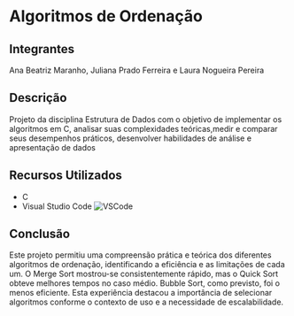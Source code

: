 # Algoritmos de Ordenação
 ## Integrantes
 Ana Beatriz Maranho, Juliana Prado Ferreira e Laura Nogueira Pereira

## Descrição
 Projeto da disciplina Estrutura de Dados com o objetivo de implementar os algoritmos em C, analisar suas complexidades teóricas,medir e comparar seus desempenhos práticos, desenvolver habilidades de análise e apresentação de dados


## Recursos Utilizados
- C
- Visual Studio Code
  ![VSCode](https://img.shields.io/badge/VSCode-latest-blueviolet)

## Conclusão
 Este projeto permitiu uma compreensão prática e teórica dos diferentes algoritmos de ordenação, identificando a eficiência e as limitações de cada um. O Merge Sort mostrou-se consistentemente rápido, mas o Quick Sort obteve melhores tempos no caso médio. Bubble Sort, como previsto, foi o menos eficiente. Esta experiência destacou a importância de selecionar algoritmos conforme o contexto de uso e a necessidade de escalabilidade.
